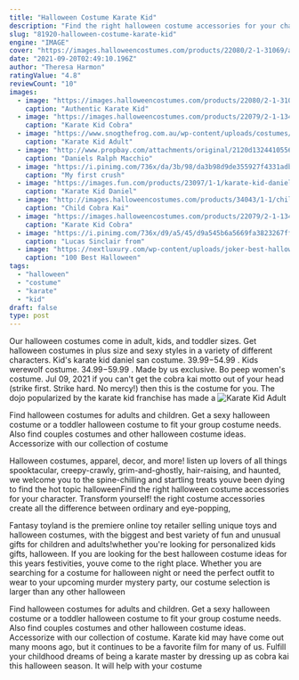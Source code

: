```yaml
---
title: "Halloween Costume Karate Kid"
description: "Find the right halloween costume accessories for your character. Transform yourself! the right costume accessories create all the difference between ordinary and eye-popping,"
slug: "81920-halloween-costume-karate-kid"
engine: "IMAGE"
cover: "https://images.halloweencostumes.com/products/22080/2-1-31069/authentic-karate-kid-cobra-kai-costume-2.jpg"
date: "2021-09-20T02:49:10.196Z"
author: "Theresa Harmon"
ratingValue: "4.8"
reviewCount: "10"
images:
  - image: "https://images.halloweencostumes.com/products/22080/2-1-31069/authentic-karate-kid-cobra-kai-costume-2.jpg"
    caption: "Authentic Karate Kid"
  - image: "https://images.halloweencostumes.com/products/22079/2-1-134463/cobra-kai-costume-alt-3.jpg"
    caption: "Karate Kid Cobra"
  - image: "https://www.snogthefrog.com.au/wp-content/uploads/costumes/costume_1294378879_Movie-Karate-Kid-Male.jpg"
    caption: "Karate Kid Adult"
  - image: "http://www.propbay.com/attachments/original/2120d1324410556-daniel-s-ralph-macchio-chargers-jersey-charger-still-6.jpg"
    caption: "Daniels Ralph Macchio"
  - image: "https://i.pinimg.com/736x/da/3b/98/da3b98d9de355927f4331adbd96946f1.jpg"
    caption: "My first crush"
  - image: "https://images.fun.com/products/23097/1-1/karate-kid-daniel-san-costume.jpg"
    caption: "Karate Kid Daniel"
  - image: "http://images.halloweencostumes.com/products/34043/1-1/child-cobra-kai-costume.jpg"
    caption: "Child Cobra Kai"
  - image: "https://images.halloweencostumes.com/products/22079/2-1-134461/cobra-kai-costume-alt-1.jpg"
    caption: "Karate Kid Cobra"
  - image: "https://i.pinimg.com/736x/d9/a5/45/d9a545b6a5669fa3823267ff4a305abb.jpg"
    caption: "Lucas Sinclair from"
  - image: "https://nextluxury.com/wp-content/uploads/joker-best-halloween-costume-ideas-for-men.jpg"
    caption: "100 Best Halloween"
tags:
  - "halloween"
  - "costume"
  - "karate"
  - "kid"
draft: false
type: post
---
```


Our halloween costumes come in adult, kids, and toddler sizes. Get halloween costumes in plus size and sexy styles in a variety of different characters.  Kid's karate kid daniel san costume. $39.99-$54.99 . Kids werewolf costume. $34.99-$59.99 . Made by us exclusive. Bo peep women's costume. Jul 09, 2021 if you can't get the cobra kai motto out of your head (strike first. Strike hard. No mercy!) then this is the costume for you. The dojo popularized by the karate kid franchise has made a
![Karate Kid Adult](https://www.snogthefrog.com.au/wp-content/uploads/costumes/costume_1294378879_Movie-Karate-Kid-Male.jpg "Karate Kid Adult")

Find halloween costumes for adults and children. Get a sexy halloween costume or a toddler halloween costume to fit your group costume needs. Also find couples costumes and other halloween costume ideas. Accessorize with our collection of costume
<!--inArticleAds-->

<!--galleryOne-->

Halloween costumes, apparel, decor, and more! listen up lovers of all things spooktacular, creepy-crawly, grim-and-ghostly, hair-raising, and haunted, we welcome you to the spine-chilling and startling treats youve been dying to find  the hot topic halloweenFind the right halloween costume accessories for your character. Transform yourself! the right costume accessories create all the difference between ordinary and eye-popping,
<!--inArticleAds-->

<!--galleryTwo-->

Fantasy toyland is the premiere online toy retailer selling unique toys and halloween costumes, with the biggest and best variety of fun and unusual gifts for children and adults!whether you're looking for personalized kids gifts, halloween. If you are looking for the best halloween costume ideas for this years festivities, youve come to the right place. Whether you are searching for a costume for halloween night or need the perfect outfit to wear to your upcoming murder mystery party, our costume selection is larger than any other halloween
<!--galleryThree-->

Find halloween costumes for adults and children. Get a sexy halloween costume or a toddler halloween costume to fit your group costume needs. Also find couples costumes and other halloween costume ideas. Accessorize with our collection of costume. Karate kid may have come out many moons ago, but it continues to be a favorite film for many of us. Fulfill your childhood dreams of being a karate master by dressing up as cobra kai this halloween season. It will help with your costume